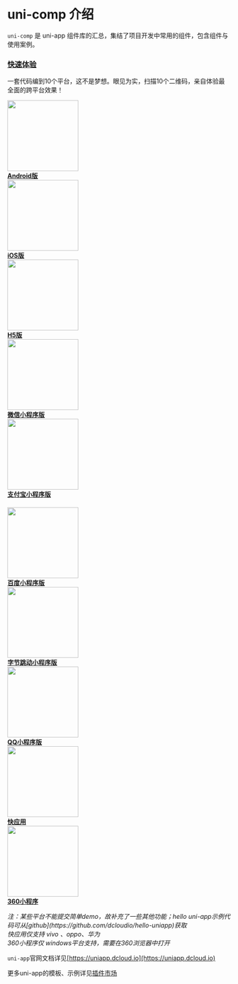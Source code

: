 # uni-comp 介绍

`uni-comp` 是 uni-app 组件库的汇总，集结了项目开发中常用的组件，包含组件与使用案例。

<div class="quick">
    <h3 id="快速体验"><a href="/README?id=%e5%bf%ab%e9%80%9f%e4%bd%93%e9%aa%8c" data-id="快速体验" class="anchor"><span>快速体验</span></a></h3>
    <p>一套代码编到10个平台，这不是梦想。眼见为实，扫描10个二维码，亲自体验最全面的跨平台效果！</p>
    <div class="flex-img-group-view">
      <a href="//m3w.cn/uniapp" target="_blank" class="clear-style barcode-view">
        <div class="barcode-img-box">
          <img src="https://vkceyugu.cdn.bspapp.com/VKCEYUGU-dc-site/ba7d0750-517d-11eb-bdc1-8bd33eb6adaa.png" width="160" />
        </div>
        <b>Android版</b>
      </a>
      <a href="https://itunes.apple.com/cn/app/hello-uni-app/id1417078253?mt=8" target="_blank" class="clear-style barcode-view">
        <div class="barcode-img-box">
          <img src="https://vkceyugu.cdn.bspapp.com/VKCEYUGU-dc-site/bb3ef7c0-517d-11eb-bdc1-8bd33eb6adaa.png" width="160" />
        </div>
        <b>iOS版</b>
      </a>
      <a href="https://hellouniapp.dcloud.net.cn/" target="_blank" class="clear-style barcode-view">
        <div class="barcode-img-box">
          <img src="https://vkceyugu.cdn.bspapp.com/VKCEYUGU-dc-site/bb3ef7c0-517d-11eb-bdc1-8bd33eb6adaa.png" width="160" />
        </div>
        <b>H5版</b>
      </a>
      <a href="//m3w.cn/uniapp" target="_blank" class="clear-style barcode-view">
        <div class="barcode-img-box"><img src="//img.cdn.aliyun.dcloud.net.cn/guide/uniapp/gh_33446d7f7a26_430.jpg" width="160" /></div>
        <b>微信小程序版</b>
      </a>
      <a href="//m3w.cn/uniapp" target="_blank" class="clear-style barcode-view">
        <div class="barcode-img-box"><img src="https://vkceyugu.cdn.bspapp.com/VKCEYUGU-dc-site/b131e0d0-517d-11eb-a16f-5b3e54966275.png" width="160" /></div>
        <b>支付宝小程序版</b>
      </a>
    </div>
    <div class="flex-img-group-view" style="margin-top: 20px;">
      <a href="//m3w.cn/uniapp" target="_blank" class="clear-style barcode-view">
        <div class="barcode-img-box"><img src="https://vkceyugu.cdn.bspapp.com/VKCEYUGU-dc-site/b204e840-517d-11eb-8ff1-d5dcf8779628.png" width="160" /></div>
        <b>百度小程序版</b>
      </a>
      <a href="//m3w.cn/uniapp" target="_blank" class="clear-style barcode-view">
        <div class="barcode-img-box">
          <img src="https://img.cdn.aliyun.dcloud.net.cn/guide/uniapp/mp-toutiao.png" width="160" />
        </div>
        <b>字节跳动小程序版</b>
      </a>
      <a href="//m3w.cn/uniapp" target="_blank" class="clear-style barcode-view">
        <div class="barcode-img-box">
          <img src="https://img.cdn.aliyun.dcloud.net.cn/guide/uniapp/hello-uni-qq.png" width="160" />
        </div>
        <b>QQ小程序版</b>
      </a>
      <a href="//m3w.cn/uniapp" target="_blank" class="clear-style barcode-view">
        <div class="barcode-img-box">
          <img src="https://img.cdn.aliyun.dcloud.net.cn/guide/uniapp/hello-uni-qa-union.png" width="160" />
        </div>
        <b>快应用</b>
      </a>
      <a href="https://so.mp.360.cn/mp.html?appid=qh4j181qqtru354st6" target="_blank" class="clear-style barcode-view">
        <div class="barcode-img-box">
          <img src="https://img.cdn.aliyun.dcloud.net.cn/guide/uniapp/hello-uni-mp-360-qr.png" width="160" />
        </div>
        <b>360小程序</b>
      </a>
    </div>
    <p>
        <em>注：某些平台不能提交简单demo，故补充了一些其他功能；hello uni-app示例代码可从[github](https://github.com/dcloudio/hello-uniapp)获取</em></br>
        <em>快应用仅支持 vivo 、oppo、华为</em></br>
        <em>360小程序仅 windows平台支持，需要在360浏览器中打开</em></br>
    </p>
</div>

`uni-app`官网文档详见[https://uniapp.dcloud.io](https://uniapp.dcloud.io)

更多uni-app的模板、示例详见[插件市场](https://ext.dcloud.net.cn/)

